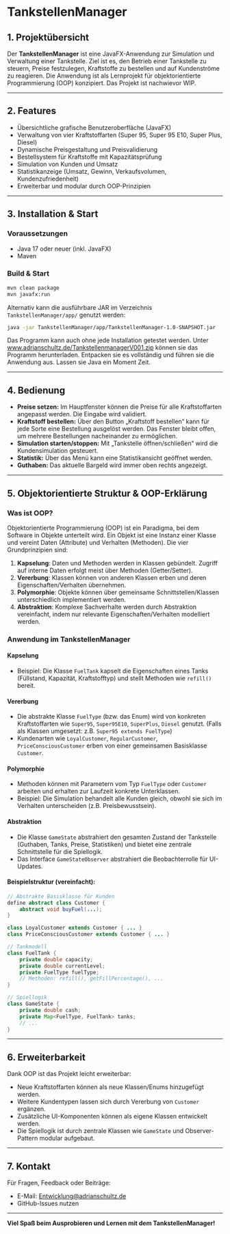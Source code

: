 # TankstellenManager

## 1. Projektübersicht

Der **TankstellenManager** ist eine JavaFX-Anwendung zur Simulation und Verwaltung einer Tankstelle. Ziel ist es, den Betrieb einer Tankstelle zu steuern, Preise festzulegen, Kraftstoffe zu bestellen und auf Kundenströme zu reagieren. Die Anwendung ist als Lernprojekt für objektorientierte Programmierung (OOP) konzipiert. 
Das Projekt ist nachwievor WIP.

---

## 2. Features

- Übersichtliche grafische Benutzeroberfläche (JavaFX)
- Verwaltung von vier Kraftstoffarten (Super 95, Super 95 E10, Super Plus, Diesel)
- Dynamische Preisgestaltung und Preisvalidierung
- Bestellsystem für Kraftstoffe mit Kapazitätsprüfung
- Simulation von Kunden und Umsatz
- Statistikanzeige (Umsatz, Gewinn, Verkaufsvolumen, Kundenzufriedenheit)
- Erweiterbar und modular durch OOP-Prinzipien

---

## 3. Installation & Start

### Voraussetzungen
- Java 17 oder neuer (inkl. JavaFX)
- Maven

### Build & Start

```bash
mvn clean package
mvn javafx:run
```

Alternativ kann die ausführbare JAR im Verzeichnis `TankstellenManager/app/` genutzt werden:

```bash
java -jar TankstellenManager/app/TankstellenManager-1.0-SNAPSHOT.jar
```

Das Programm kann auch ohne jede Installation getestet werden. 
Unter www.adrianschultz.de/TankstellenmanagerV001.zip können sie das Programm herunterladen.
Entpacken sie es vollständig und führen sie die Anwendung aus. Lassen sie Java ein Moment Zeit.

---

## 4. Bedienung

- **Preise setzen:** Im Hauptfenster können die Preise für alle Kraftstoffarten angepasst werden. Die Eingabe wird validiert.
- **Kraftstoff bestellen:** Über den Button „Kraftstoff bestellen“ kann für jede Sorte eine Bestellung ausgelöst werden. Das Fenster bleibt offen, um mehrere Bestellungen nacheinander zu ermöglichen.
- **Simulation starten/stoppen:** Mit „Tankstelle öffnen/schließen“ wird die Kundensimulation gesteuert.
- **Statistik:** Über das Menü kann eine Statistikansicht geöffnet werden.
- **Guthaben:** Das aktuelle Bargeld wird immer oben rechts angezeigt.

---

## 5. Objektorientierte Struktur & OOP-Erklärung

### Was ist OOP?
Objektorientierte Programmierung (OOP) ist ein Paradigma, bei dem Software in Objekte unterteilt wird. Ein Objekt ist eine Instanz einer Klasse und vereint Daten (Attribute) und Verhalten (Methoden). Die vier Grundprinzipien sind:

1. **Kapselung**: Daten und Methoden werden in Klassen gebündelt. Zugriff auf interne Daten erfolgt meist über Methoden (Getter/Setter).
2. **Vererbung**: Klassen können von anderen Klassen erben und deren Eigenschaften/Verhalten übernehmen.
3. **Polymorphie**: Objekte können über gemeinsame Schnittstellen/Klassen unterschiedlich implementiert werden.
4. **Abstraktion**: Komplexe Sachverhalte werden durch Abstraktion vereinfacht, indem nur relevante Eigenschaften/Verhalten modelliert werden.

### Anwendung im TankstellenManager

#### Kapselung
- Beispiel: Die Klasse `FuelTank` kapselt die Eigenschaften eines Tanks (Füllstand, Kapazität, Kraftstofftyp) und stellt Methoden wie `refill()` bereit.

#### Vererbung
- Die abstrakte Klasse `FuelType` (bzw. das Enum) wird von konkreten Kraftstoffarten wie `Super95`, `Super95E10`, `SuperPlus`, `Diesel` genutzt. (Falls als Klassen umgesetzt: z.B. `Super95 extends FuelType`)
- Kundenarten wie `LoyalCustomer`, `RegularCustomer`, `PriceConsciousCustomer` erben von einer gemeinsamen Basisklasse `Customer`.

#### Polymorphie
- Methoden können mit Parametern vom Typ `FuelType` oder `Customer` arbeiten und erhalten zur Laufzeit konkrete Unterklassen.
- Beispiel: Die Simulation behandelt alle Kunden gleich, obwohl sie sich im Verhalten unterscheiden (z.B. Preisbewusstsein).

#### Abstraktion
- Die Klasse `GameState` abstrahiert den gesamten Zustand der Tankstelle (Guthaben, Tanks, Preise, Statistiken) und bietet eine zentrale Schnittstelle für die Spiellogik.
- Das Interface `GameStateObserver` abstrahiert die Beobachterrolle für UI-Updates.

#### Beispielstruktur (vereinfacht):

```java
// Abstrakte Basisklasse für Kunden
define abstract class Customer {
    abstract void buyFuel(...);
}

class LoyalCustomer extends Customer { ... }
class PriceConsciousCustomer extends Customer { ... }

// Tankmodell
class FuelTank {
    private double capacity;
    private double currentLevel;
    private FuelType fuelType;
    // Methoden: refill(), getFillPercentage(), ...
}

// Spiellogik
class GameState {
    private double cash;
    private Map<FuelType, FuelTank> tanks;
    // ...
}
```

---

## 6. Erweiterbarkeit

Dank OOP ist das Projekt leicht erweiterbar:
- Neue Kraftstoffarten können als neue Klassen/Enums hinzugefügt werden.
- Weitere Kundentypen lassen sich durch Vererbung von `Customer` ergänzen.
- Zusätzliche UI-Komponenten können als eigene Klassen entwickelt werden.
- Die Spiellogik ist durch zentrale Klassen wie `GameState` und Observer-Pattern modular aufgebaut.

---

## 7. Kontakt

Für Fragen, Feedback oder Beiträge:
- E-Mail: Entwicklung@adrianschultz.de
- GitHub-Issues nutzen


---

**Viel Spaß beim Ausprobieren und Lernen mit dem TankstellenManager!** 